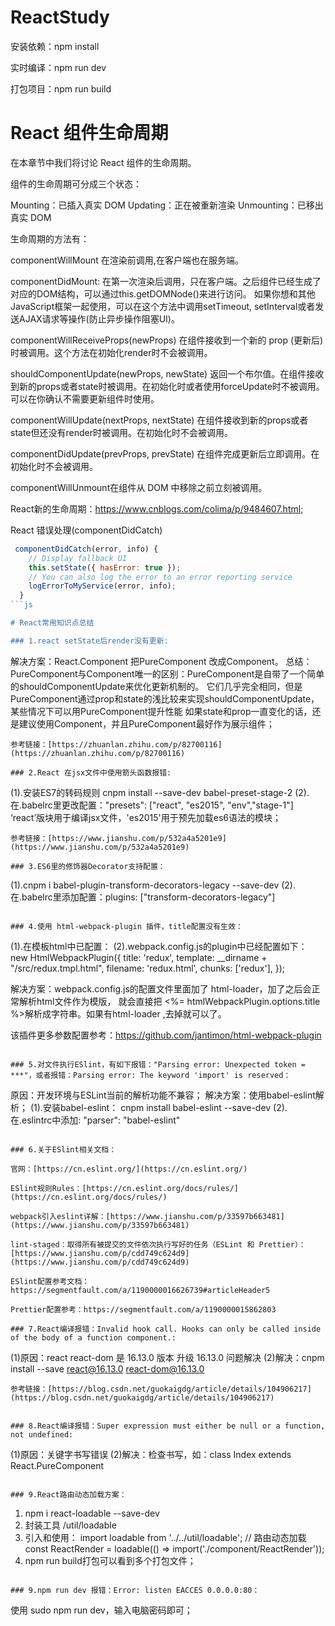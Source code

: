 # ReactStudy

安装依赖：npm install

实时编译：npm run dev

打包项目：npm run build

# React 组件生命周期
在本章节中我们将讨论 React 组件的生命周期。

组件的生命周期可分成三个状态：

Mounting：已插入真实 DOM
Updating：正在被重新渲染
Unmounting：已移出真实 DOM

生命周期的方法有：

componentWillMount 在渲染前调用,在客户端也在服务端。

componentDidMount: 在第一次渲染后调用，只在客户端。之后组件已经生成了对应的DOM结构，可以通过this.getDOMNode()来进行访问。 如果你想和其他JavaScript框架一起使用，可以在这个方法中调用setTimeout, setInterval或者发送AJAX请求等操作(防止异步操作阻塞UI)。

componentWillReceiveProps(newProps) 在组件接收到一个新的 prop (更新后)时被调用。这个方法在初始化render时不会被调用。

shouldComponentUpdate(newProps, newState) 返回一个布尔值。在组件接收到新的props或者state时被调用。在初始化时或者使用forceUpdate时不被调用。 
可以在你确认不需要更新组件时使用。

componentWillUpdate(nextProps, nextState) 在组件接收到新的props或者state但还没有render时被调用。在初始化时不会被调用。

componentDidUpdate(prevProps, prevState) 在组件完成更新后立即调用。在初始化时不会被调用。

componentWillUnmount在组件从 DOM 中移除之前立刻被调用。

React新的生命周期：https://www.cnblogs.com/colima/p/9484607.html;

React 错误处理(componentDidCatch)

```js
 componentDidCatch(error, info) {
    // Display fallback UI
    this.setState({ hasError: true });
    // You can also log the error to an error reporting service
    logErrorToMyService(error, info);
  }
```js

# React常用知识点总结

### 1.react setState后render没有更新:

```
解决方案：React.Component 把PureComponent 改成Component。
总结：PureComponent与Component唯一的区别：PureComponent是自带了一个简单的shouldComponentUpdate来优化更新机制的。
它们几乎完全相同，但是PureComponent通过prop和state的浅比较来实现shouldComponentUpdate，某些情况下可以用PureComponent提升性能
如果state和prop一直变化的话，还是建议使用Component，并且PureComponent最好作为展示组件；
```
参考链接：[https://zhuanlan.zhihu.com/p/82700116](https://zhuanlan.zhihu.com/p/82700116)

### 2.React 在jsx文件中使用箭头函数报错:
```
(1).安装ES7的转码规则 cnpm install --save-dev babel-preset-stage-2
(2).在.babelrc里更改配置："presets": ["react", "es2015", "env","stage-1"]
‘react’版块用于编译jsx文件，'es2015'用于预先加载es6语法的模块；
```
参考链接：[https://www.jianshu.com/p/532a4a5201e9](https://www.jianshu.com/p/532a4a5201e9)

### 3.ES6里的修饰器Decorator支持配置：
```
(1).cnpm i babel-plugin-transform-decorators-legacy --save-dev
(2).在.babelrc里添加配置：plugins: ["transform-decorators-legacy"]
```

### 4.使用 html-webpack-plugin 插件，title配置没有生效：

```
(1).在模板html中已配置：<title><%= htmlWebpackPlugin.options.title %></title>
(2).webpack.config.js的plugin中已经配置如下：
    new HtmlWebpackPlugin({
      title: 'redux',
      template: __dirname + "/src/redux.tmpl.html",
      filename: 'redux.html',
      chunks: ['redux'],
    });
    
解决方案：webpack.config.js的配置文件里面加了 html-loader，加了之后会正常解析html文件作为模版，
就会直接把 <%= htmlWebpackPlugin.options.title %>解析成字符串。如果有html-loader ,去掉就可以了。

该插件更多参数配置参考：https://github.com/jantimon/html-webpack-plugin
```

### 5.对文件执行ESlint，有如下报错："Parsing error: Unexpected token = ***"，或者报错：Parsing error: The keyword 'import' is reserved：

```
原因：开发环境与ESLint当前的解析功能不兼容；
解决方案：使用babel-eslint解析；
(1).安装babel-eslint： cnpm install babel-eslint --save-dev
(2).在.eslintrc中添加: "parser": "babel-eslint"
```

### 6.关于ESlint相关文档：

官网：[https://cn.eslint.org/](https://cn.eslint.org/)

ESlint规则Rules：[https://cn.eslint.org/docs/rules/](https://cn.eslint.org/docs/rules/)

webpack引入eslint详解：[https://www.jianshu.com/p/33597b663481](https://www.jianshu.com/p/33597b663481)

lint-staged：取得所有被提交的文件依次执行写好的任务（ESLint 和 Prettier）：
[https://www.jianshu.com/p/cdd749c624d9](https://www.jianshu.com/p/cdd749c624d9)

ESlint配置参考文档：https://segmentfault.com/a/1190000016626739#articleHeader5

Prettier配置参考：https://segmentfault.com/a/1190000015862803

### 7.React编译报错：Invalid hook call. Hooks can only be called inside of the body of a function component.:
```
(1)原因：react react-dom 是 16.13.0 版本 升级 16.13.0 问题解决
(2)解决：cnpm install --save react@16.13.0 react-dom@16.13.0
```
参考链接：[https://blog.csdn.net/guokaigdg/article/details/104906217](https://blog.csdn.net/guokaigdg/article/details/104906217)


### 8.React编译报错：Super expression must either be null or a function, not undefined:
```
(1)原因：关键字书写错误
(2)解决：检查书写，如：class Index extends React.PureComponent
```

### 9.React路由动态加载方案：
```
1. npm i react-loadable --save-dev
2. 封装工具 /util/loadable
3. 引入和使用：
import loadable from '../../util/loadable'; // 路由动态加载
const ReactRender = loadable(() => import('./component/ReactRender'));
4. npm run build打包可以看到多个打包文件；
```

### 9.npm run dev 报错：Error: listen EACCES 0.0.0.0:80：
```
使用 sudo npm run dev，输入电脑密码即可；
```
